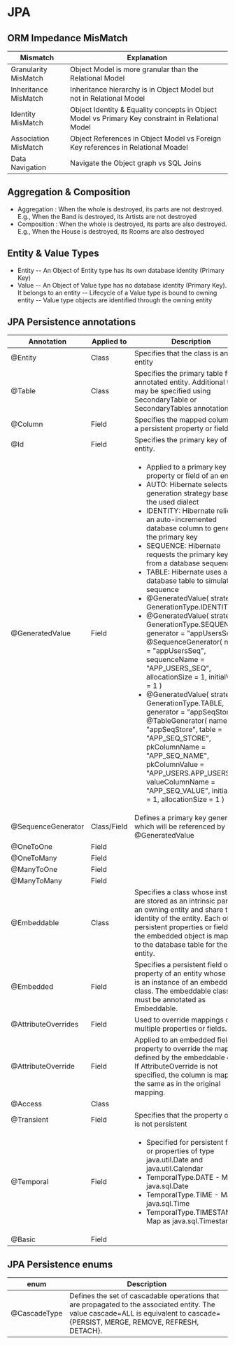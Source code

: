 # JPA

## ORM Impedance MisMatch

Mismatch				|	Explanation	
------------------------|---------------
Granularity MisMatch	|	Object Model is more granular than the Relational Model
Inheritance MisMatch	|	Inheritance hierarchy is in Object Model but not in Relational Model
Identity MisMatch 		|	Object Identity & Equality concepts in Object Model vs Primary Key constraint in Relational Model
Association MisMatch	|	Object References in Object Model vs Foreign Key references in Relational Moadel
Data Navigation			|	Navigate the Object graph vs SQL Joins

## Aggregation & Composition

- Aggregation : When the whole is destroyed, its parts are not destroyed. E.g., When the Band is destroyed, its Artists are not destroyed
- Composition : When the whole is destroyed, its parts are also destroyed. E.g., When the House is destroyed, its Rooms are also destroyed

## Entity & Value Types

- Entity
-- An Object of Entity type has its own database identity (Primary Key)
- Value
-- An Object of Value type has no database identity (Primary Key). It belongs to an entity
-- Lifecycle of a Value type is bound to owning entity
-- Value type objects are identified through the owning entity

## JPA Persistence annotations

Annotation								|	Applied to	|	Description
----------------------------------------|---------------|--------------------------
@Entity									|	Class		|	Specifies that the class is an entity
@Table									|	Class		|	Specifies the primary table for the annotated entity. Additional tables may be specified using SecondaryTable or SecondaryTables annotation.
@Column									|	Field		|	Specifies the mapped column for a persistent property or field.
@Id										|	Field		|	Specifies the primary key of an entity.
@GeneratedValue							|	Field		|	<ul><li>Applied to a primary key property or field of an entity</li><li>AUTO: Hibernate selects the generation strategy based on the used dialect</li><li>IDENTITY: Hibernate relies on an auto-incremented database column to generate the primary key</li><li>SEQUENCE: Hibernate requests the primary key value from a database sequence</li><li>TABLE: Hibernate uses a database table to simulate a sequence</li></li><li>@GeneratedValue( strategy = GenerationType.IDENTITY )</li><li>@GeneratedValue( strategy = GenerationType.SEQUENCE, generator = "appUsersSeq" ) @SequenceGenerator( name = "appUsersSeq", sequenceName = "APP_USERS_SEQ", allocationSize = 1, initialValue = 1 )</li><li>@GeneratedValue( strategy = GenerationType.TABLE, generator = "appSeqStore" ) @TableGenerator( name = "appSeqStore", table = "APP_SEQ_STORE", pkColumnName = "APP_SEQ_NAME", pkColumnValue = "APP_USERS.APP_USERS_PK", valueColumnName = "APP_SEQ_VALUE", initialValue = 1, allocationSize = 1 )</li></ul>
@SequenceGenerator						|	Class/Field	|	Defines a primary key generator which will be referenced by @GeneratedValue
@OneToOne								|	Field		|	
@OneToMany								|	Field		|	
@ManyToOne								|	Field		|	
@ManyToMany								|	Field		|	
@Embeddable								|	Class		|	Specifies a class whose instances are stored as an intrinsic part of an owning entity and share the identity of the entity. Each of the persistent properties or fields of the embedded object is mapped to the database table for the entity.
@Embedded								|	Field		|	Specifies a persistent field or property of an entity whose value is an instance of an embeddable class. The embeddable class must be annotated as Embeddable.
@AttributeOverrides						|	Field		|	Used to override mappings of multiple properties or fields.
@AttributeOverride						|	Field		|	Applied to an embedded field or property to override the mapping defined by the embeddable class. If AttributeOverride is not specified, the column is mapped the same as in the original mapping.
@Access									|	Class		|	
@Transient								|	Field		|	Specifies that the property or field is not persistent
@Temporal								|	Field		|	<ul><li>Specified for persistent fields or properties of type java.util.Date and java.util.Calendar</li><li>TemporalType.DATE - Map as java.sql.Date</li><li>TemporalType.TIME - Map as java.sql.Time</li><li>TemporalType.TIMESTAMP - Map as java.sql.Timestamp</li></ul>
@Basic									|	Field		|	

## JPA Persistence enums

enum								|	Description
------------------------------------|--------------------------
@CascadeType						|	Defines the set of cascadable operations that are propagated to the associated entity. The value cascade=ALL is equivalent to cascade={PERSIST, MERGE, REMOVE, REFRESH, DETACH}.

